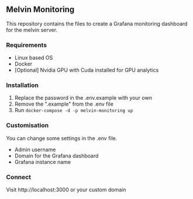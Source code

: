 ## Melvin Monitoring

This repository contains the files to create a Grafana monitoring dashboard for the melvin server.

### Requirements
- Linux based OS
- Docker
- [Optional] Nvidia GPU with Cuda installed for GPU analytics

### Installation
1. Replace the password in the .env.example with your own
2. Remove the ".example" from the .env file
3. Run `docker-compose -d -p melvin-monitoring up`

### Customisation
You can change some settings in the .env file.

- Admin username
- Domain for the Grafana dashboard
- Grafana instance name

### Connect
Visit http://localhost:3000 or your custom domain